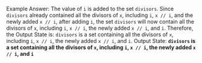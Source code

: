 Example Answer:
The value of `i` is added to the set `divisors`. Since `divisors` already contained all the divisors of `x`, including `i`, `x // i`, and the newly added `x // i`, after adding `i`, the set `divisors` will now contain all the divisors of `x`, including `i`, `x // i`, the newly added `x // i`, and `i`. Therefore, the Output State is: `divisors` is a set containing all the divisors of `x`, including `i`, `x // i`, the newly added `x // i`, and `i`.
Output State: **`divisors` is a set containing all the divisors of `x`, including `i`, `x // i`, the newly added `x // i`, and `i`**